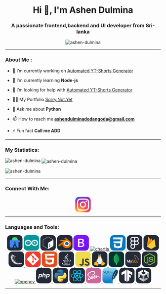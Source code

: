 <h1 align="center">Hi 👋, I'm Ashen Dulmina</h1>
<h3 align="center">A passionate frontend,backend and UI developer from Sri-lanka</h3>

<p align="center"> <img src="https://komarev.com/ghpvc/?username=ashen-dulmina&label=Github%20Profile%20views&color=c80e58&style=flat-square" alt="ashen-dulmina" /> </p>

---

### About Me :

- 🔭 I’m currently working on [Automated YT-Shorts Generator](https://github.com/Ashen-Dulmina/Auto-YT-Shorts-Generator)

- 🌱 I’m currently learning **Node-js**

- 🤝 I’m looking for help with [Automated YT-Shorts Generator](https://github.com/Ashen-Dulmina/Auto-YT-Shorts-Generator)

- 👨‍💻 My Portfolio [Sorry.Not.Yet](Sorry.Not.Yet)

- 💬 Ask me about **Python**

- 📫 How to reach me **ashendulminadodangoda@gmail.com**

- ⚡ Fun fact **Call me ADD**

---

### My Statistics:

<p><img align="left" src="https://github-readme-stats.vercel.app/api/top-langs?username=ashen-dulmina&show_icons=true&theme=tokyonight&layout=compact" alt="ashen-dulmina" /></p>

<p>&nbsp;<img align="center" src="https://github-readme-stats.vercel.app/api?username=ashen-dulmina&show_icons=true&theme=tokyonight" alt="ashen-dulmina" /></p>

<p><img align="center" src="https://github-readme-streak-stats.herokuapp.com/?user=ashen-dulmina&theme=tokyonight" alt="ashen-dulmina" /></p>

---

### Connect With Me:

<p align="center">
<a href="https://instagram.com/ashen_dulmina" target="blank"><img align="center" src="https://github.com/tandpfun/skill-icons/blob/main/icons/Instagram.svg" alt="ashen_dulmina" height="50" width="50" /></a>
</p>

---

### Languages and Tools:
<p align="center"> 
  <a href="https://developer.android.com" target="_blank" rel="noreferrer"> <img src="https://github.com/tandpfun/skill-icons/blob/main/icons/AndroidStudio-Dark.svg" alt="android" width="50" height="50"/> </a> 
  <a href="https://www.arduino.cc/" target="_blank" rel="noreferrer"> <img src="https://github.com/tandpfun/skill-icons/blob/main/icons/Arduino.svg" alt="arduino" width="50" height="50"/> </a> 
  <a href="https://www.gnu.org/software/bash/" target="_blank" rel="noreferrer"> <img src="https://github.com/tandpfun/skill-icons/blob/main/icons/Bash-Dark.svg" alt="bash" width="50" height="50"/> </a> 
  <a href="https://www.blender.org/" target="_blank" rel="noreferrer"> <img src="https://github.com/tandpfun/skill-icons/blob/main/icons/Blender-Dark.svg" alt="blender" width="50" height="50"/> </a> 
  <a href="https://getbootstrap.com" target="_blank" rel="noreferrer"> <img src="https://github.com/tandpfun/skill-icons/blob/main/icons/Bootstrap.svg" alt="bootstrap" width="50" height="50"/> </a> 
  <a href="https://www.chartjs.org" target="_blank" rel="noreferrer"> <img src="https://www.chartjs.org/media/logo-title.svg" alt="chartjs" width="50" height="50"/> </a> 
  <a href="https://www.w3schools.com/css/" target="_blank" rel="noreferrer"> <img src="https://github.com/tandpfun/skill-icons/blob/main/icons/CSS.svg" alt="css3" width="50" height="50"/> </a> 
  <a href="https://www.figma.com/" target="_blank" rel="noreferrer"> <img src="https://github.com/tandpfun/skill-icons/blob/main/icons/Figma-Dark.svg" alt="figma" width="50" height="50"/> </a> 
  <a href="https://firebase.google.com/" target="_blank" rel="noreferrer"> <img src="https://github.com/tandpfun/skill-icons/blob/main/icons/Firebase-Dark.svg" alt="firebase" width="50" height="50"/> </a> 
  <a href="https://flask.palletsprojects.com/" target="_blank" rel="noreferrer"> <img src="https://github.com/tandpfun/skill-icons/blob/main/icons/Flask-Dark.svg" alt="flask" width="50" height="50"/> </a> 
  <a href="https://git-scm.com/" target="_blank" rel="noreferrer"> <img src="https://github.com/tandpfun/skill-icons/blob/main/icons/Git.svg" alt="git" width="50" height="50"/> </a> 
  <a href="https://www.w3.org/html/" target="_blank" rel="noreferrer"> <img src="https://github.com/tandpfun/skill-icons/blob/main/icons/HTML.svg" alt="html5" width="50" height="50"/> </a> 
  <a href="https://www.java.com" target="_blank" rel="noreferrer"> <img src="https://github.com/tandpfun/skill-icons/blob/main/icons/Java-Dark.svg" alt="java" width="50" height="50"/> </a> 
  <a href="https://developer.mozilla.org/en-US/docs/Web/JavaScript" target="_blank" rel="noreferrer"> <img src="https://github.com/tandpfun/skill-icons/blob/main/icons/JavaScript.svg" alt="javascript" width="50" height="50"/> </a> 
  <a href="https://www.linux.org/" target="_blank" rel="noreferrer"> <img src="https://github.com/tandpfun/skill-icons/blob/main/icons/Linux-Dark.svg" alt="linux" width="50" height="50"/> </a> 
  <a href="https://www.mongodb.com/" target="_blank" rel="noreferrer"> <img src="https://github.com/tandpfun/skill-icons/blob/main/icons/MongoDB.svg" alt="mongodb" width="50" height="50"/> </a> 
  <a href="https://www.mysql.com/" target="_blank" rel="noreferrer"> <img src="https://github.com/tandpfun/skill-icons/blob/main/icons/MySQL-Dark.svg" alt="mysql" width="50" height="50"/> </a> 
  <a href="https://nodejs.org" target="_blank" rel="noreferrer"> <img src="https://github.com/tandpfun/skill-icons/blob/main/icons/NodeJS-Dark.svg" alt="nodejs" width="50" height="50"/> </a> 
  <a href="https://opencv.org/" target="_blank" rel="noreferrer"> <img src="https://github.com/tandpfun/skill-icons/blob/main/icons/OpenCV-Dark.svg" alt="opencv" width="50" height="50"/> </a> 
  <a href="https://www.php.net" target="_blank" rel="noreferrer"> <img src="https://github.com/tandpfun/skill-icons/blob/main/icons/PHP-Dark.svg" alt="php" width="50" height="50"/> </a> 
  <a href="https://www.python.org" target="_blank" rel="noreferrer"> <img src="https://github.com/tandpfun/skill-icons/blob/main/icons/Python-Dark.svg" alt="python" width="50" height="50"/> </a> 
  <a href="https://reactjs.org/" target="_blank" rel="noreferrer"> <img src="https://github.com/tandpfun/skill-icons/blob/main/icons/React-Dark.svg" alt="react" width="50" height="50"/> </a> 
  <a href="https://sass-lang.com" target="_blank" rel="noreferrer"> <img src="https://github.com/tandpfun/skill-icons/blob/main/icons/Sass.svg" alt="sass" width="50" height="50"/> </a>
  <a href="https://www.sqlite.org/" target="_blank" rel="noreferrer"> <img src="https://github.com/tandpfun/skill-icons/blob/main/icons/SQLite.svg" alt="sqlite" width="50" height="50"/> </a> 
  <a href="https://www.tensorflow.org" target="_blank" rel="noreferrer"> <img src="https://github.com/tandpfun/skill-icons/blob/main/icons/TensorFlow-Dark.svg" alt="tensorflow" width="50" height="50"/> </a> 
  <a href="https://unity.com/" target="_blank" rel="noreferrer"> <img src="https://github.com/tandpfun/skill-icons/blob/main/icons/Unity-Dark.svg" alt="unity" width="50" height="50"/> </a> </p>

---
